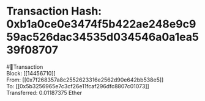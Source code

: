 
Transaction Hash: 0xb1a0ce0e3474f5b422ae248e9c959ac526dac34535d034546a0a1ea539f08707
====================================================================================
  
#💸Transaction  
Block: [[14456710]]  
From: [[0x7f268357a8c2552623316e2562d90e642bb538e5]]  
To: [[0x5b3256965e7c3cf26e11fcaf296dfc8807c01073]]  
Transferred: 0.01187375 Ether